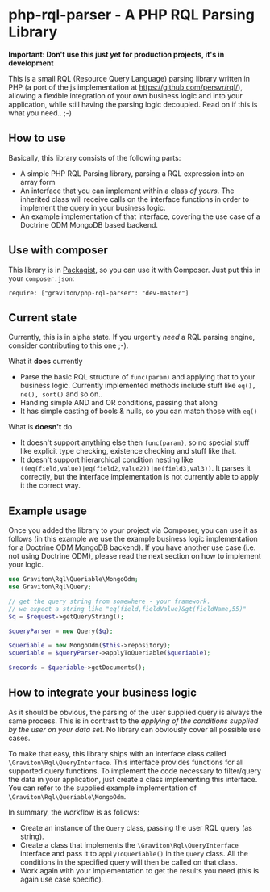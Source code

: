 php-rql-parser - A PHP RQL Parsing Library
==============

**Important: Don't use this just yet for production projects, it's in development**

This is a small RQL (Resource Query Language) parsing library written in PHP (a port of the js implementation at https://github.com/persvr/rql/),
allowing a flexible integration of your own business logic and into your application, while still having the parsing logic decoupled. Read on if this is what you need.. ;-)  

## How to use

Basically, this library consists of the following parts:

* A simple PHP RQL Parsing library, parsing a RQL expression into an array form
* An interface that you can implement within a class *of yours*. The inherited class will receive calls on the interface functions in order to implement the query in your business logic.
* An example implementation of that interface, covering the use case of a Doctrine ODM MongoDB based backend.

## Use with composer

This library is in [Packagist](https://packagist.org/packages/graviton/php-rql-parser), so you can use it with Composer. Just put this in your ``composer.json``:

    require: ["graviton/php-rql-parser": "dev-master"]

## Current state

Currently, this is in alpha state. If you urgently *need* a RQL parsing engine, consider contributing to this one ;-).

What it **does** currently

* Parse the basic RQL structure of ``func(param)`` and applying that to your business logic. Currently implemented methods include stuff like ``eq(), ne(), sort()`` and so on..
* Handing simple AND and OR conditions, passing that along
* It has simple casting of bools & nulls, so you can match those with ``eq()``

What is **doesn't** do

* It doesn't support anything else then ``func(param)``, so no special stuff like explicit type checking, existence checking and stuff like that. 
* It doesn't support hierarchical condition nesting like ``((eq(field,value)|eq(field2,value2))|ne(field3,val3))``. It 
parses it correctly, but the interface implementation is not currently able to apply it the correct way.

## Example usage

Once you added the library to your project via Composer, you can use it as follows (in this example we use the example
business logic implementation for a Doctrine ODM MongoDB backend). If you have another use case (i.e. not using Doctrine ODM), please
 read the next section on how to implement your logic.

````php
use Graviton\Rql\Queriable\MongoOdm;
use Graviton\Rql\Query;

// get the query string from somewhere - your framework.
// we expect a string like "eq(field,fieldValue)&gt(fieldName,55)"
$q = $request->getQueryString();

$queryParser = new Query($q);

$queriable = new MongoOdm($this->repository);
$queriable = $queryParser->applyToQueriable($queriable);

$records = $queriable->getDocuments();
````

## How to integrate your business logic

As it should be obvious, the parsing of the user supplied query is always the same process. This is in contrast to the *applying
of the conditions supplied by the user on your data set*. No library can obviously cover all possible use cases.

To make that easy, this library ships with an interface class called ``\Graviton\Rql\QueryInterface``. This interface
provides functions for all supported query functions. To implement the code necessary to filter/query the data in your application,
just create a class implementing this interface. You can refer to the supplied example implementation of ``\Graviton\Rql\Queriable\MongoOdm``.

In summary, the workflow is as follows:

* Create an instance of the ``Query`` class, passing the user RQL query (as string).
* Create a class that implements the ``\Graviton\Rql\QueryInterface`` interface and pass it to ``applyToQueriable()`` in the ``Query`` class. All the conditions in the specified query will then be called on that class.
* Work again with your implementation to get the results you need (this is again use case specific).
